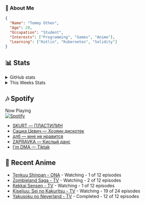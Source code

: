 ### 👋 About Me
```json
{
  "Name": "Tommy Othen",
  "Age": 20,
  "Occupation": "Student",
  "Interests": ["Programming", "Games", "Anime"],
  "Learning": ["Kotlin", "Kubernetes", "Solidity"]
}
```

## 📊 Stats
<details>
  <summary>GitHub stats</summary>
  <a href="https://github.com/anuraghazra/github-readme-stats">
    <img src="https://github-readme-stats.vercel.app/api?username=DaSushiAsian&show_icons=true&count_private=true&hide=prs,issues">
  </a>
</details>

<details>
  <summary>This Weeks Stats</summary>
  <a href="https://github.com/anuraghazra/github-readme-stats">
    <img src="https://github-readme-stats.vercel.app/api/wakatime?username=DaSushiAsian&cache_seconds=1800&custom_title=Top Languages">
  </a>
</details>

## 🎶 Spotify
Now Playing\
[![Spotify](https://novatorem-dasushiasian.vercel.app/api/spotify)](https://open.spotify.com/user/g90805640970)
<!-- LASTFM:START -->
* [SKURT — ПЛАСТИЛИН](https://www.last.fm/music/SKURT/_/%D0%9F%D0%9B%D0%90%D0%A1%D0%A2%D0%98%D0%9B%D0%98%D0%9D)
* [Сашка Цевич — Хозяин дискотек](https://www.last.fm/music/%D0%A1%D0%B0%D1%88%D0%BA%D0%B0+%D0%A6%D0%B5%D0%B2%D0%B8%D1%87/_/%D0%A5%D0%BE%D0%B7%D1%8F%D0%B8%D0%BD+%D0%B4%D0%B8%D1%81%D0%BA%D0%BE%D1%82%D0%B5%D0%BA)
* [длб — мне не нравится](https://www.last.fm/music/%D0%B4%D0%BB%D0%B1/_/%D0%BC%D0%BD%D0%B5+%D0%BD%D0%B5+%D0%BD%D1%80%D0%B0%D0%B2%D0%B8%D1%82%D1%81%D1%8F)
* [ZAPRAVKA — Кислый данс](https://www.last.fm/music/ZAPRAVKA/_/%D0%9A%D0%B8%D1%81%D0%BB%D1%8B%D0%B9+%D0%B4%D0%B0%D0%BD%D1%81)
* [I'm DMA — Tiktak](https://www.last.fm/music/I%27m+DMA/_/Tiktak)<!-- LASTFM:END -->

## 🗻 Recent Anime
<!-- ANIME-LIST:START -->
* [Tenkuu Shinpan - ONA](https://myanimelist.net/anime/43690/Tenkuu_Shinpan) - Watching - 1 of 12 episodes
* [Zombieland Saga - TV](https://myanimelist.net/anime/37976/Zombieland_Saga) - Watching - 2 of 12 episodes
* [Kekkai Sensen - TV](https://myanimelist.net/anime/24439/Kekkai_Sensen) - Watching - 1 of 12 episodes
* [Kiseijuu: Sei no Kakuritsu - TV](https://myanimelist.net/anime/22535/Kiseijuu__Sei_no_Kakuritsu) - Watching - 19 of 24 episodes
* [Yakusoku no Neverland - TV](https://myanimelist.net/anime/37779/Yakusoku_no_Neverland) - Completed - 12 of 12 episodes<!-- ANIME-LIST:END -->
